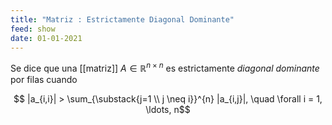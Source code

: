 ```yaml
---
title: "Matriz : Estrictamente Diagonal Dominante"
feed: show
date: 01-01-2021
---
```


Se dice que una [[matriz]] $A \in \mathbb{R}^{n \times n}$ es estrictamente *diagonal dominante* por filas cuando

$$
|a_{i,i}| > \sum_{\substack{j=1 \\ j \neq i}}^{n} |a_{i,j}|, \quad \forall i = 1, \ldots, n$$
